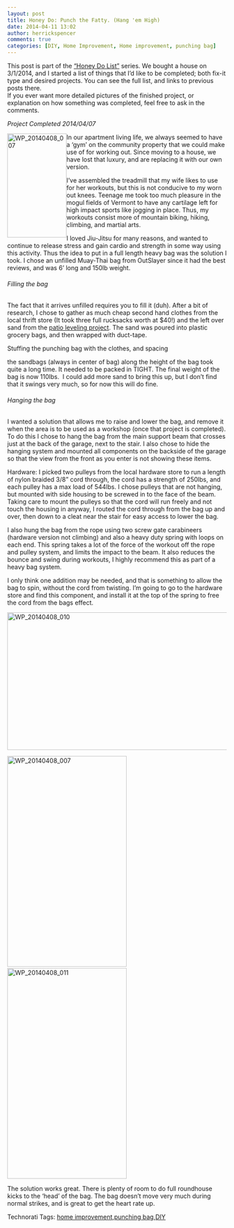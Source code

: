 ```yaml
---
layout: post
title: Honey Do: Punch the Fatty. (Hang 'em High)
date: 2014-04-11 13:02
author: herrickspencer
comments: true
categories: [DIY, Home Improvement, Home improvement, punching bag]
---
```

<p>This post is part of the <a href="http://herrickspencer.wordpress.com/honey-do-list/">“Honey Do List”</a> series. We bought a house on 3/1/2014, and I started a list of things that I’d like to be completed; both fix-it type and desired projects. You can see the full list, and links to previous posts there.     <br />If you ever want more detailed pictures of the finished project, or explanation on how something was completed, feel free to ask in the comments.</p>  <p><em>Project Completed 2014/04/07</em></p>  <p><a href="https://herrickspencer.blog/wp-content/uploads/2014/04/wp_20140408_0072.jpg"><img title="WP_20140408_007" style="border-top:0;border-right:0;border-bottom:0;margin-left:0;border-left:0;display:inline;margin-right:0;" border="0" alt="WP_20140408_007" align="left" src="https://herrickspencer.blog/wp-content/uploads/2014/04/wp_20140408_007_thumb2.jpg" width="136" height="239" /></a>In our apartment living life, we always seemed to have a ‘gym’ on the community property that we could make use of for working out. Since moving to a house, we have lost that luxury, and are replacing it with our own version. </p>  <p>I’ve assembled the treadmill that my wife likes to use for her workouts, but this is not conducive to my worn out knees. Teenage me took too much pleasure in the mogul fields of Vermont to have any cartilage left for high impact sports like jogging in place. Thus, my workouts consist more of mountain biking, hiking, climbing, and martial arts.</p>  <p>I loved Jiu-Jitsu for many reasons, and wanted to continue to release stress and gain cardio and strength in some way using this activity. Thus the idea to put in a full length heavy bag was the solution I took. I chose an unfilled Muay-Thai bag from OutSlayer since it had the best reviews, and was 6’ long and 150lb weight.</p>  <h6>Filling the bag</h6>  <p>The fact that it arrives unfilled requires you to fill it (duh). After a bit of research, I chose to gather as much cheap second hand clothes from the local thrift store (It took three full rucksacks worth at $40!) and the left over sand from the <a href="https://herrickspencer.wordpress.com/2014/04/10/honey-do-brick-patio-leveling/" target="_blank">patio leveling project</a>. The sand was poured into plastic grocery bags, and then wrapped with duct-tape. </p>  <p>Stuffing the punching bag with the clothes, and spacing </p>  <p>the sandbags (always in center of bag) along the height of the bag took quite a long time. It needed to be packed in TIGHT. The final weight of the bag is now 110lbs.&#160; I could add more sand to bring this up, but I don’t find that it swings very much, so for now this will do fine.</p>  <h6>Hanging the bag</h6>  <p>I wanted a solution that allows me to raise and lower the bag, and remove it when the area is to be used as a workshop (once that project is completed). To do this I chose to hang the bag from the main support beam that crosses just at the back of the garage, next to the stair. I also chose to hide the hanging system and mounted all components on the backside of the garage so that the view from the front as you enter is not showing these items.</p>  <p>Hardware: I picked two pulleys from the local hardware store to run a length of nylon braided 3/8” cord through, the cord has a strength of 250lbs, and each pulley has a max load of 544lbs. I chose pulleys that are not hanging, but mounted with side housing to be screwed in to the face of the beam. Taking care to mount the pulleys so that the cord will run freely and not touch the housing in anyway, I routed the cord through from the bag up and over, then down to a cleat near the stair for easy access to lower the bag.</p>  <p>I also hung the bag from the rope using two screw gate carabineers (hardware version not climbing) and also a heavy duty spring with loops on each end. This spring takes a lot of the force of the workout off the rope and pulley system, and limits the impact to the beam. It also reduces the bounce and swing during workouts, I highly recommend this as part of a heavy bag system.</p>  <p>I only think one addition may be needed, and that is something to allow the bag to spin, without the cord from twisting. I’m going to go to the hardware store and find this component, and install it at the top of the spring to free the cord from the bags effect.</p>  <p><a href="https://herrickspencer.blog/wp-content/uploads/2014/04/wp_20140408_0101.jpg"><img title="WP_20140408_010" style="display:inline;border-width:0;" border="0" alt="WP_20140408_010" src="https://herrickspencer.blog/wp-content/uploads/2014/04/wp_20140408_010_thumb1.jpg" width="559" height="316" /></a></p>  <p><a href="https://herrickspencer.blog/wp-content/uploads/2014/04/wp_20140408_0073.jpg"><img title="WP_20140408_007" style="display:inline;border-width:0;" border="0" alt="WP_20140408_007" src="https://herrickspencer.blog/wp-content/uploads/2014/04/wp_20140408_007_thumb3.jpg" width="274" height="484" /></a>&#160;&#160; <a href="https://herrickspencer.blog/wp-content/uploads/2014/04/wp_20140408_0111.jpg"><img title="WP_20140408_011" style="display:inline;border-width:0;" border="0" alt="WP_20140408_011" src="https://herrickspencer.blog/wp-content/uploads/2014/04/wp_20140408_011_thumb1.jpg" width="274" height="484" /></a></p>  <p></p>  <p></p>  <p>The solution works great. There is plenty of room to do full roundhouse kicks to the ‘head’ of the bag. The bag doesn’t move very much during normal strikes, and is great to get the heart rate up. </p>  <div id="scid:0767317B-992E-4b12-91E0-4F059A8CECA8:0038b2f7-1ea1-418f-8163-3dfac205a025" class="wlWriterEditableSmartContent" style="float:none;margin:0;display:inline;padding:0;">Technorati Tags: <a href="http://technorati.com/tags/home+improvement" rel="tag">home improvement</a>,<a href="http://technorati.com/tags/punching+bag" rel="tag">punching bag</a>,<a href="http://technorati.com/tags/DIY" rel="tag">DIY</a></div>
